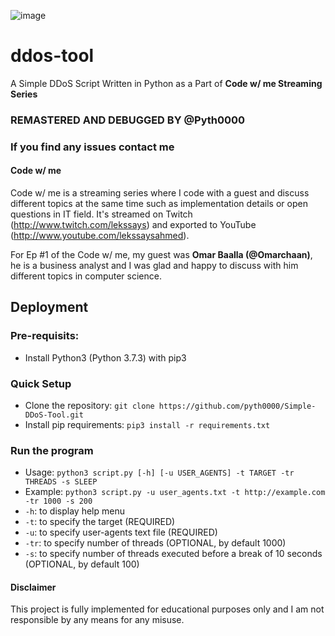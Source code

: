 ![image](https://github.com/user-attachments/assets/f3642382-0a54-48d7-b09a-088b42dea551)


# ddos-tool
A Simple DDoS Script Written in Python as a Part of **Code w/ me Streaming Series**
### REMASTERED AND DEBUGGED BY @Pyth0000
### If you find any issues contact me

#### Code w/ me
Code w/ me is a streaming series where I code with a guest and discuss different topics at the same time such as implementation details or open questions in IT field. It's streamed on Twitch (<http://www.twitch.com/lekssays>) and exported to YouTube (<http://www.youtube.com/lekssaysahmed>). 

For Ep #1 of the Code w/ me, my guest was **Omar Baalla (@Omarchaan)**, he is a business analyst and I was glad and happy to discuss with him different topics in computer science.

## Deployment
### Pre-requisits:
- Install Python3 (Python 3.7.3) with pip3
### Quick Setup
- Clone the repository: `git clone https://github.com/pyth0000/Simple-DDoS-Tool.git`
- Install pip requirements: `pip3 install -r requirements.txt`
### Run the program
- Usage: `python3 script.py [-h] [-u USER_AGENTS] -t TARGET -tr THREADS -s SLEEP`
- Example: `python3 script.py -u user_agents.txt -t http://example.com -tr 1000 -s 200`
- `-h`: to display help menu
- `-t`: to specify the target (REQUIRED)
- `-u`: to specify user-agents text file (REQUIRED)
- `-tr`: to specify number of threads (OPTIONAL, by default 1000)
- `-s`: to specify number of threads executed before a break of 10 seconds (OPTIONAL, by default 100)

#### Disclaimer
This project is fully implemented for educational purposes only and I am not responsible by any means for any misuse.
